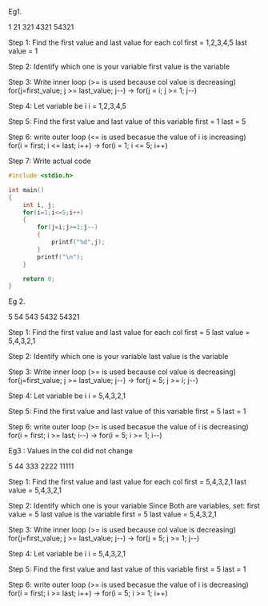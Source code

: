 Eg1.

1
21
321
4321
54321


Step 1: Find the first value and last value for each col
first = 1,2,3,4,5   last value = 1

Step 2: Identify which one is your variable
first value is the variable

Step 3: Write inner loop (>= is used because col value is decreasing)
for(j=first_value; j >= last_value; j--) -> for(j = i; j >= 1; j--)

Step 4: Let variable be i
i = 1,2,3,4,5

Step 5: Find the first value and last value of this variable
first = 1     last = 5

Step 6: write outer loop (<= is used becasue the value of i is increasing)
for(i = first; i <= last; i++) -> for(i = 1; i <= 5; i++)

Step 7: Write actual code

```C
#include <stdio.h>

int main()
{
    int i, j;
    for(i=1;i<=5;i++)
    {
        for(j=i;j>=1;j--)
        {
            printf("%d",j);
        }
        printf("\n");
    }

    return 0;
}
```

Eg 2.

5
54
543
5432
54321


Step 1: Find the first value and last value for each col
first = 5   last value = 5,4,3,2,1

Step 2: Identify which one is your variable
last value is the variable

Step 3: Write inner loop (>= is used because col value is decreasing)
for(j=first_value; j >= last_value; j--) -> for(j = 5; j >= i; j--)

Step 4: Let variable be i
i = 5,4,3,2,1

Step 5: Find the first value and last value of this variable
first = 5     last = 1

Step 6: write outer loop (>= is used becasue the value of i is decreasing)
for(i = first; i >= last; i--) -> for(i = 5; i >= 1; i--)


Eg3 : Values in the col did not change

5
44
333
2222
11111

Step 1: Find the first value and last value for each col
first = 5,4,3,2,1   last value = 5,4,3,2,1

Step 2: Identify which one is your variable
Since Both are variables, set: first value = 5    last value is the variable
first = 5   last value = 5,4,3,2,1

Step 3: Write inner loop (>= is used because col value is decreasing)
for(j=first_value; j >= last_value; j--) -> for(j = 5; j >= 1; j--)

Step 4: Let variable be i
i = 5,4,3,2,1

Step 5: Find the first value and last value of this variable
first = 5     last = 1

Step 6: write outer loop (>= is used becasue the value of i is decreasing)
for(i = first; i >= last; i++) -> for(i = 5; i >= 1; i++)




